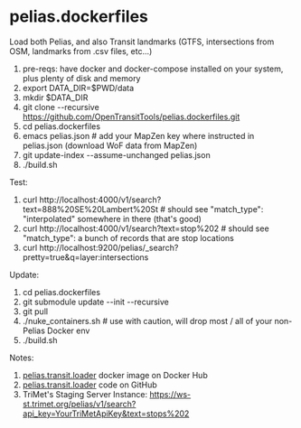 # pelias.dockerfiles

Load both Pelias, and also Transit landmarks (GTFS, intersections from OSM, landmarks from .csv files, etc...)

1. pre-reqs: have docker and docker-compose installed on your system, plus plenty of disk and memory
1. export DATA_DIR=$PWD/data
1. mkdir $DATA_DIR
1. git clone --recursive https://github.com/OpenTransitTools/pelias.dockerfiles.git
1. cd pelias.dockerfiles
1. emacs pelias.json # add your MapZen key where instructed in pelias.json (download WoF data from MapZen)
1. git update-index --assume-unchanged pelias.json
1. ./build.sh

Test:
1. curl http://localhost:4000/v1/search?text=888%20SE%20Lambert%20St # should see "match_type": "interpolated" somewhere in there (that's good)
1. curl http://localhost:4000/v1/search?text=stop%202 # should see "match_type": a bunch of records that are stop locations
1. curl http://localhost:9200/pelias/_search?pretty=true&q=layer:intersections

Update:
1. cd pelias.dockerfiles
1. git submodule update --init --recursive
1. git pull
1. ./nuke_containers.sh # use with caution, will drop most / all of your non-Pelias Docker env
1. ./build.sh

Notes: 
1. [pelias.transit.loader](https://hub.docker.com/r/opentransittools/pelias.transit.loader/builds/) docker image on Docker Hub
1. [pelias.transit.loader](https://github.com/OpenTransitTools/pelias.transit.loader) code on GitHub
1. TriMet's Staging Server Instance: https://ws-st.trimet.org/pelias/v1/search?api_key=YourTriMetApiKey&text=stops%202

